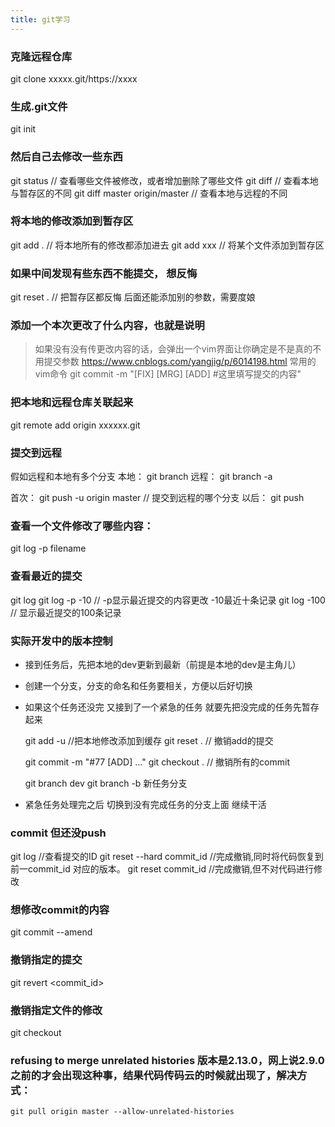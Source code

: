 ```yaml
---
title: git学习
---
```

### 克隆远程仓库
  git clone xxxxx.git/https://xxxx

### 生成.git文件
  git init

### 然后自己去修改一些东西
  git status    // 查看哪些文件被修改，或者增加删除了哪些文件
  git diff      // 查看本地与暂存区的不同
  git diff master origin/master  // 查看本地与远程的不同

### 将本地的修改添加到暂存区
  git add .    // 将本地所有的修改都添加进去
  git add xxx  // 将某个文件添加到暂存区

### 如果中间发现有些东西不能提交， 想反悔
  git reset .   // 把暂存区都反悔  后面还能添加别的参数，需要度娘

### 添加一个本次更改了什么内容，也就是说明
  > 如果没有没有传更改内容的话，会弹出一个vim界面让你确定是不是真的不用提交参数
  > https://www.cnblogs.com/yangjig/p/6014198.html 常用的vim命令
  git commit -m "[FIX] [MRG] [ADD] #这里填写提交的内容"

### 把本地和远程仓库关联起来
  git remote add origin xxxxxx.git

### 提交到远程
  假如远程和本地有多个分支
  本地： git branch
  远程： git branch -a

  首次： git push -u origin master  // 提交到远程的哪个分支
  以后： git push




### 查看一个文件修改了哪些内容：
  git log -p filename

### 查看最近的提交
  git log
  git log -p -10    // -p显示最近提交的内容更改  -10最近十条记录
  git log -100      // 显示最近提交的100条记录

### 实际开发中的版本控制
* 接到任务后，先把本地的dev更新到最新（前提是本地的dev是主角儿）
* 创建一个分支，分支的命名和任务要相关，方便以后好切换
* 如果这个任务还没完   又接到了一个紧急的任务   就要先把没完成的任务先暂存起来

  git add -u          //把本地修改添加到缓存
  git reset .         // 撤销add的提交

  git commit -m "#77 [ADD] ..."
  git checkout .      // 撤销所有的commit
  
  git branch dev
  git branch -b 新任务分支
* 紧急任务处理完之后 切换到没有完成任务的分支上面    继续干活



###  commit 但还没push
  git log    //查看提交的ID
  git reset --hard commit_id   //完成撤销,同时将代码恢复到前一commit_id 对应的版本。
  git reset commit_id   //完成撤销,但不对代码进行修改


### 想修改commit的内容
  git commit --amend

### 撤销指定的提交
  git revert <commit_id>

### 撤销指定文件的修改
  git checkout <filename>


### refusing to merge unrelated histories  版本是2.13.0，网上说2.9.0之前的才会出现这种事，结果代码传码云的时候就出现了，解决方式：
```
git pull origin master --allow-unrelated-histories
```




